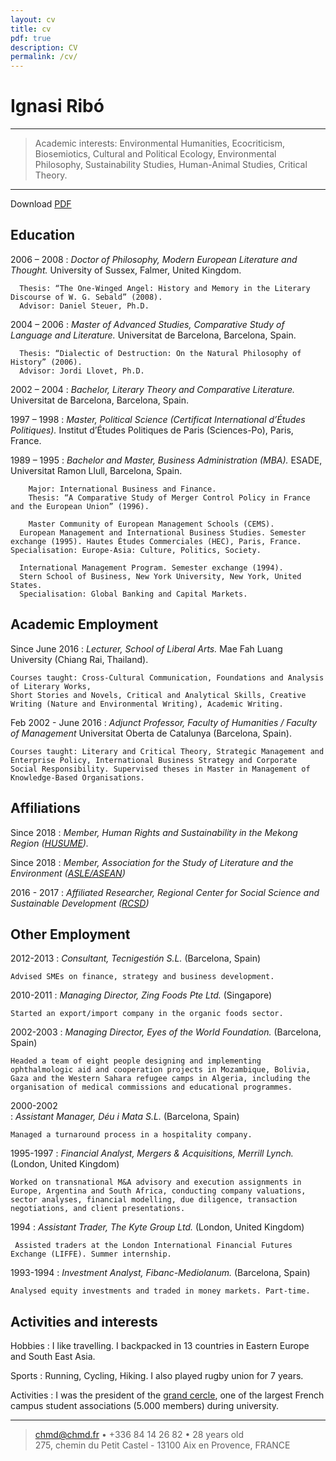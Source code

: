 ```yaml
---
layout: cv
title: cv
pdf: true
description: CV
permalink: /cv/
---
```


Ignasi Ribó
=========================

----

>  Academic interests: Environmental Humanities, Ecocriticism, Biosemiotics, Cultural and Political Ecology, Environmental Philosophy, Sustainability Studies, Human-Animal Studies, Critical Theory.

----

Download [PDF]({{page.pdf_url}})

Education
--------------------

2006 – 2008
:   	*Doctor of Philosophy, Modern European Literature and Thought.*
      University of Sussex, Falmer, United Kingdom. 

      Thesis: “The One-Winged Angel: History and Memory in the Literary Discourse of W. G. Sebald” (2008). 
      Advisor: Daniel Steuer, Ph.D.

2004 – 2006
:   	*Master of Advanced Studies, Comparative Study of Language and Literature.*
      Universitat de Barcelona, Barcelona, Spain. 

      Thesis: “Dialectic of Destruction: On the Natural Philosophy of History” (2006). 
      Advisor: Jordi Llovet, Ph.D.
   
2002 – 2004
:   	*Bachelor, Literary Theory and Comparative Literature.*
      Universitat de Barcelona, Barcelona, Spain. 

1997 – 1998
:   	*Master, Political Science (Certificat International d’Études Politiques).*
      Institut d’Études Politiques de Paris (Sciences-Po), Paris, France. 

1989 – 1995
:   	*Bachelor and Master, Business Administration (MBA).*
      ESADE, Universitat Ramon Llull, Barcelona, Spain.	
		
		Major: International Business and Finance.
		Thesis: “A Comparative Study of Merger Control Policy in France and the European Union” (1996).
      
		Master Community of European Management Schools (CEMS). 
      European Management and International Business Studies. Semester exchange (1995). Hautes Études Commerciales (HEC), Paris, France. Specialisation: Europe-Asia: Culture, Politics, Society.

      International Management Program. Semester exchange (1994).
      Stern School of Business, New York University, New York, United States.
      Specialisation: Global Banking and Capital Markets.


Academic Employment
--------------------

Since June 2016
:   *Lecturer, School of Liberal Arts.*
    Mae Fah Luang University (Chiang Rai, Thailand).

    Courses taught: Cross-Cultural Communication, Foundations and Analysis of Literary Works, 
    Short Stories and Novels, Critical and Analytical Skills, Creative Writing (Nature and Environmental Writing), Academic Writing.

Feb 2002 - June 2016
:   *Adjunct Professor, Faculty of Humanities / Faculty of Management*
    Universitat Oberta de Catalunya (Barcelona, Spain).

    Courses taught: Literary and Critical Theory, Strategic Management and Enterprise Policy, International Business Strategy and Corporate Social Responsibility. Supervised theses in Master in Management of Knowledge-Based Organisations.


Affiliations
----------------------------------

Since 2018
:   *Member, Human Rights and Sustainability in the Mekong Region ([HUSUME](https://husume.center)).*

Since 2018
:   *Member, Association for the Study of Literature and the Environment ([ASLE/ASEAN](https://aseanasle.wordpress.com))*

2016 - 2017
:   *Affiliated Researcher, Regional Center for Social Science and Sustainable Development ([RCSD](http://rcsd.soc.cmu.ac.th))*

Other Employment
----------------------------------

2012-2013
:   *Consultant, Tecnigestión S.L.*
    (Barcelona, Spain)

    Advised SMEs on finance, strategy and business development.

2010-2011
:   *Managing Director, Zing Foods Pte Ltd.*
    (Singapore)

    Started an export/import company in the organic foods sector.

2002-2003
:   *Managing Director, Eyes of the World Foundation.*
    (Barcelona, Spain)

    Headed a team of eight people designing and implementing ophthalmologic aid and cooperation projects in Mozambique, Bolivia, Gaza and the Western Sahara refugee camps in Algeria, including the organisation of medical commissions and educational programmes.

2000-2002 	
:   *Assistant Manager, Déu i Mata S.L.*
    (Barcelona, Spain)

    Managed a turnaround process in a hospitality company.

1995-1997
:   *Financial Analyst, Mergers & Acquisitions, Merrill Lynch.*
    (London, United Kingdom)

    Worked on transnational M&A advisory and execution assignments in Europe, Argentina and South Africa, conducting company valuations, sector analyses, financial modelling, due diligence, transaction negotiations, and client presentations.

1994
: 	 *Assistant Trader, The Kyte Group Ltd.*
    (London, United Kingdom)

     Assisted traders at the London International Financial Futures Exchange (LIFFE). Summer internship.

1993-1994
:   *Investment Analyst, Fibanc-Mediolanum.*
    (Barcelona, Spain)

    Analysed equity investments and traded in money markets. Part-time.


Activities and interests
------------------------

Hobbies
:   I like travelling. I backpacked in 13 countries in Eastern Europe
    and South East Asia.

Sports
:   Running, Cycling, Hiking. I also played rugby union for 7 years.

Activities
:   I was the president of the [grand
    cercle](http://www.grandcercle.org), one of the largest French
    campus student associations (5.000 members) during university.

----

> <chmd@chmd.fr> • +336 84 14 26 82 • 28 years old\
>  275, chemin du Petit Castel - 13100 Aix en Provence, FRANCE
